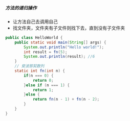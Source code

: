 ##### 方法的递归操作 

- 让方法自己去调用自己
- 找文件夹，文件夹有子文件则找下去，直到没有子文件夹

```java
public class HelloWorld {
    public static void main(String[] args) {
        System.out.println("Hello world!");
        int result = fn(5);
        System.out.println(result); //6
    }
    // 斐波那契数列
    static int fn(int n) {
        if(n === 0) {
            return 0;
        }else if (n === 1) {
            return 1;
        }else {
            return fn(n - 1) + fn(n - 2);
        }
    }
}
```

